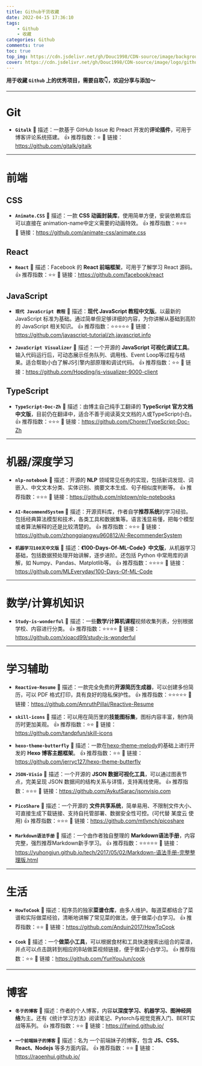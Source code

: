 ```yaml
---
title: Github干货收藏
date: 2022-04-15 17:36:10
tags: 
    - Github
    - 收藏
categories: Github
comments: true
toc: true
top_img: https://cdn.jsdelivr.net/gh/Douc1998/CDN-source/image/background/astronaut4.png
cover: https://cdn.jsdelivr.net/gh/Douc1998/CDN-source/image/logo/github.png
---
```

**用于收藏 `Github` 上的优秀项目，需要自取👇，欢迎分享与添加～**

---
# Git
+ **`Gitalk`** 
📑 描述：一款基于 GitHub Issue 和 Preact 开发的**评论插件**，可用于博客评论系统搭建。
👍 推荐指数：⭐️
🔗 链接：https://github.com/gitalk/gitalk
---
# 前端

## CSS
+ **`Animate.CSS`** 
📑 描述：一款 **CSS 动画封装库**，使用简单方便，安装依赖库后可以直接在 animation-name中定义需要的动画特效。
👍 推荐指数：⭐️⭐️⭐️  
🔗 链接：https://github.com/animate-css/animate.css



## React
+ **`React`**
📑 描述：Facebook 的 **React 前端框架**，可用于了解学习 React 源码。
👍 推荐指数：⭐️⭐️
🔗 链接：https://github.com/facebook/react



## JavaScript
+ **`现代 JavaScript 教程`**
📑 描述：**现代 JavaScript 教程中文版**。以最新的 JavaScript 标准为基础。通过简单但足够详细的内容，为你讲解从基础到高阶的 JavaScript 相关知识。
👍 推荐指数：⭐️⭐️⭐️⭐️⭐️
🔗 链接：https://github.com/javascript-tutorial/zh.javascript.info

+ **`JavaScript Visualizer`**
📑 描述：一个开源的 **JavaScript 可视化调试工具**。输入代码运行后，可动态展示任务队列、调用栈、Event Loop等过程与结果。适合帮助小白了解JS引擎内部原理和调试代码。
👍 推荐指数：⭐️⭐️
🔗 链接：https://github.com/Hopding/js-visualizer-9000-client



## TypeScript
+ **`TypeScript-Doc-Zh`**
📑 描述：由博主自己纯手工翻译的 **TypeScript 官方文档中文版**，目前仍在翻译中，适合不善于阅读英文文档的人或TypeScript小白。
👍 推荐指数：⭐️⭐️⭐️
🔗 链接：https://github.com/Chorer/TypeScript-Doc-Zh



---
# 机器/深度学习

+ **`nlp-notebook`** 
📑 描述：开源的 **NLP** 领域常见任务的实现，包括新词发现、词嵌入、中文文本分类、实体识别、摘要文本生成、句子相似度判断等。
👍 推荐指数：⭐️⭐️⭐️
🔗 链接：https://github.com/nlptown/nlp-notebooks

+ **`AI-RecommendSystem`**
📑 描述：开源资料库，作者自学**推荐系统**的学习经验。包括经典算法模型和技术，各类工具和数据集等。语言浅显易懂，把每个模型或者算法解释的还是比较清楚的。
👍 推荐指数：⭐️⭐️⭐️
🔗 链接：https://github.com/zhongqiangwu960812/AI-RecommenderSystem

+ **`机器学习100天中文版`**
📑 描述：**《100-Days-Of-ML-Code》中文版**，从机器学习基础，包括数据预处理开始讲解，逐步进阶。还包括 Python 中常用库的讲解，如 Numpy、Pandas、Matplotlib等。
👍 推荐指数：⭐️⭐️⭐️⭐️
🔗 链接：https://github.com/MLEveryday/100-Days-Of-ML-Code


---
# 数学/计算机知识

+ **`Study-is-wonderful`** 
📑 描述：一些**数学/计算机课程**视频收集列表，分别根据学校、内容进行分类。
👍 推荐指数：⭐️⭐️⭐️⭐️
🔗 链接：https://github.com/xioacd99/study-is-wonderful


---
# 学习辅助
+ **`Reactive-Resume`** 
📑 描述：一款完全免费的**开源简历生成器**，可以创建多份简历，可以 PDF 格式打印，具有良好的隐私保护性。
👍 推荐指数：⭐️⭐️⭐️⭐️⭐️
🔗 链接：https://github.com/AmruthPillai/Reactive-Resume


+ **`skill-icons`**
📑 描述：可以用在简历里的**技能图标集**，图标内容丰富，制作简历时更加美观。
👍 推荐指数：⭐️⭐️
🔗 链接：https://github.com/tandpfun/skill-icons


+ **`hexo-theme-butterfly`**
📑 描述：一款在[hexo-theme-melody](https://Github.com/Molunerfinn/hexo-theme-melody)的基础上进行开发的 **Hexo 博客主题框架**。
👍 推荐指数：⭐️⭐️
🔗 链接：https://github.com/jerryc127/hexo-theme-butterfly


+ **`JSON-Visio`**
📑 描述：一个开源的 **JSON 数据可视化工具**，可以通过图表节点，完美呈现 JSON 数据间的结构关系与详情，支持离线使用。
👍 推荐指数：⭐️⭐️⭐️
🔗 链接：https://github.com/AykutSarac/jsonvisio.com

+ **`PicoShare`**
📑 描述：一个开源的 **文件共享系统**，简单易用、不限制文件大小、可直接生成下载链接、支持自托管部署、数据安全性可控。(可代替 某度云 使用)
👍 推荐指数：⭐️⭐️⭐️
🔗 链接：https://github.com/mtlynch/picoshare

+ **`Markdown语法手册`**
📑 描述：一个由作者独自整理的 **Markdown语法手册**，内容完整，强烈推荐Markdown新手学习。
👍 推荐指数：⭐️⭐️⭐️⭐️⭐️
🔗 链接：https://yuhongjun.github.io/tech/2017/05/02/Markdown-语法手册-完整整理版.html


---
# 生活
+ **`HowToCook`**
📑 描述：程序员的独家**菜谱仓库**，由多人维护。每道菜都结合了菜谱和实际做菜经验，清晰地讲解了常见菜的做法，便于做菜小白学习。
👍 推荐指数：⭐️⭐️
🔗 链接：https://github.com/Anduin2017/HowToCook

+ **`Cook`**
📑 描述：一个**做菜小工具**，可以根据食材和工具快速搜索出组合的菜谱，并点可以点击跳转到相应的B站做菜视频链接，便于做菜小白学习。
👍 推荐指数：⭐️⭐️
🔗 链接：https://github.com/YunYouJun/cook

---
# 博客

+ **`冬于的博客`**
📑 描述：作者的个人博客，内容**以深度学习、机器学习、图神经网络**为主。还有《统计学习方法》阅读笔记、Pytorch与视觉竞赛入门、BERT实战等系列。
👍 推荐指数：⭐️⭐️
🔗 链接：https://ifwind.github.io/


+ **`一个前端妹子的博客`**
📑 描述：名为 一个前端妹子的博客，包含 **JS、CSS、React、Nodejs** 等多方面内容。
👍 推荐指数：⭐️⭐️
🔗 链接：https://raoenhui.github.io/
